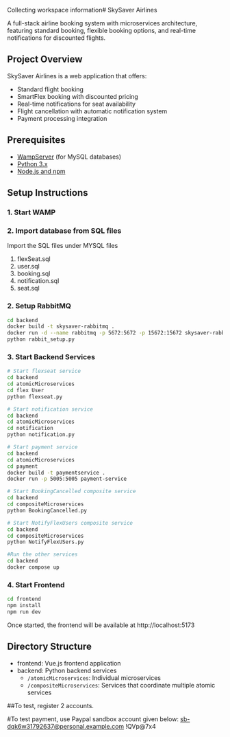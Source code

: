 Collecting workspace information# SkySaver Airlines

A full-stack airline booking system with microservices architecture, featuring standard booking, flexible booking options, and real-time notifications for discounted flights.

## Project Overview

SkySaver Airlines is a web application that offers:
- Standard flight booking
- SmartFlex booking with discounted pricing
- Real-time notifications for seat availability
- Flight cancellation with automatic notification system
- Payment processing integration


## Prerequisites

- [WampServer](https://www.wampserver.com/) (for MySQL databases)
- [Python 3.x](https://www.python.org/downloads/)
- [Node.js and npm](https://nodejs.org/)

## Setup Instructions

### 1. Start WAMP

### 2. Import database from SQL files
Import the SQL files under MYSQL files
1. flexSeat.sql
2. user.sql
3. booking.sql
4. notification.sql
5. seat.sql

### 2. Setup RabbitMQ
```bash
cd backend
docker build -t skysaver-rabbitmq .
docker run -d --name rabbitmq -p 5672:5672 -p 15672:15672 skysaver-rabbitmq
python rabbit_setup.py
```

### 3. Start Backend Services

```bash
# Start flexseat service 
cd backend
cd atomicMicroservices
cd flex User
python flexseat.py

# Start notification service 
cd backend
cd atomicMicroservices
cd notification
python notification.py

# Start payment service 
cd backend
cd atomicMicroservices
cd payment
docker build -t paymentservice .
docker run -p 5005:5005 payment-service

# Start BookingCancelled composite service 
cd backend
cd compositeMicroservices
python BookingCancelled.py

# Start NotifyFlexUsers composite service 
cd backend
cd compositeMicroservices
python NotifyFlexUSers.py

#Run the other services
cd backend
docker compose up
```

### 4. Start Frontend

```bash
cd frontend
npm install
npm run dev
```

Once started, the frontend will be available at http://localhost:5173


## Directory Structure

- frontend: Vue.js frontend application
- backend: Python backend services
  - `/atomicMicroservices`: Individual microservices
  - `/compositeMicroservices`: Services that coordinate multiple atomic services

##To test, register 2 accounts. 

#To test payment, use Paypal sandbox account given below:
sb-dqk6w31792637@personal.example.com
!QVp@7x4
